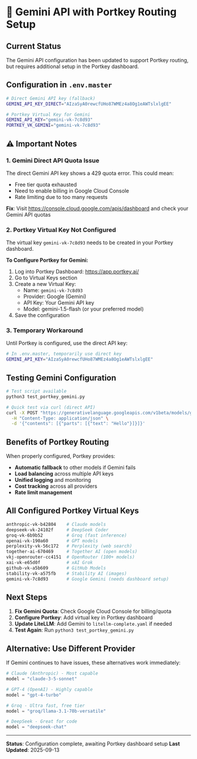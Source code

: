 # 🔮 Gemini API with Portkey Routing Setup

## Current Status

The Gemini API configuration has been updated to support Portkey routing, but requires additional setup in the Portkey dashboard.

## Configuration in `.env.master`

```bash
# Direct Gemini API key (fallback)
GEMINI_API_KEY_DIRECT="AIzaSyA0rewcfUHo87WMEz4a8Og1eAWTslxlgEE"

# Portkey Virtual Key for Gemini
GEMINI_API_KEY="gemini-vk-7c8d93"
PORTKEY_VK_GEMINI="gemini-vk-7c8d93"
```

## ⚠️ Important Notes

### 1. **Gemini Direct API Quota Issue**
The direct Gemini API key shows a 429 quota error. This could mean:
- Free tier quota exhausted
- Need to enable billing in Google Cloud Console
- Rate limiting due to too many requests

**Fix**: Visit https://console.cloud.google.com/apis/dashboard and check your Gemini API quotas

### 2. **Portkey Virtual Key Not Configured**
The virtual key `gemini-vk-7c8d93` needs to be created in your Portkey dashboard.

**To Configure Portkey for Gemini:**

1. Log into Portkey Dashboard: https://app.portkey.ai/
2. Go to Virtual Keys section
3. Create a new Virtual Key:
   - Name: `gemini-vk-7c8d93`
   - Provider: Google (Gemini)
   - API Key: Your Gemini API key
   - Model: gemini-1.5-flash (or your preferred model)
4. Save the configuration

### 3. **Temporary Workaround**

Until Portkey is configured, use the direct API key:

```bash
# In .env.master, temporarily use direct key
GEMINI_API_KEY="AIzaSyA0rewcfUHo87WMEz4a8Og1eAWTslxlgEE"
```

## Testing Gemini Configuration

```bash
# Test script available
python3 test_portkey_gemini.py

# Quick test via curl (direct API)
curl -X POST "https://generativelanguage.googleapis.com/v1beta/models/gemini-1.5-flash:generateContent?key=YOUR_KEY" \
  -H "Content-Type: application/json" \
  -d '{"contents": [{"parts": [{"text": "Hello"}]}]}'
```

## Benefits of Portkey Routing

When properly configured, Portkey provides:
- **Automatic fallback** to other models if Gemini fails
- **Load balancing** across multiple API keys
- **Unified logging** and monitoring
- **Cost tracking** across all providers
- **Rate limit management**

## All Configured Portkey Virtual Keys

```bash
anthropic-vk-b42804    # Claude models
deepseek-vk-24102f     # DeepSeek Coder
groq-vk-6b9b52         # Groq (fast inference)
openai-vk-190a60       # GPT models
perplexity-vk-56c172   # Perplexity (web search)
together-ai-670469     # Together AI (open models)
vkj-openrouter-cc4151  # OpenRouter (100+ models)
xai-vk-e65d0f          # xAI Grok
github-vk-a5b609       # GitHub Models
stability-vk-a575fb    # Stability AI (images)
gemini-vk-7c8d93       # Google Gemini (needs dashboard setup)
```

## Next Steps

1. **Fix Gemini Quota**: Check Google Cloud Console for billing/quota
2. **Configure Portkey**: Add virtual key in Portkey dashboard
3. **Update LiteLLM**: Add Gemini to `litellm-complete.yaml` if needed
4. **Test Again**: Run `python3 test_portkey_gemini.py`

## Alternative: Use Different Provider

If Gemini continues to have issues, these alternatives work immediately:

```python
# Claude (Anthropic) - Most capable
model = "claude-3-5-sonnet"

# GPT-4 (OpenAI) - Highly capable
model = "gpt-4-turbo"

# Groq - Ultra fast, free tier
model = "groq/llama-3.1-70b-versatile"

# DeepSeek - Great for code
model = "deepseek-chat"
```

---

**Status**: Configuration complete, awaiting Portkey dashboard setup
**Last Updated**: 2025-09-13